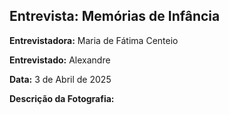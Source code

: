 ## Entrevista: Memórias de Infância  

**Entrevistadora:** Maria de Fátima Centeio

**Entrevistado:** Alexandre

**Data:** 3 de Abril de 2025  






**Descrição da Fotografia:**
